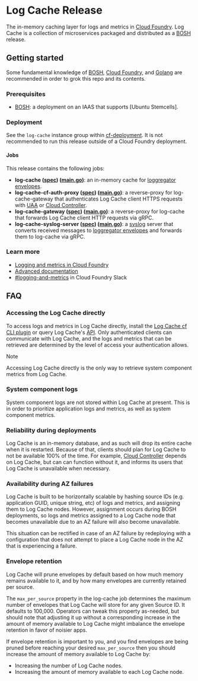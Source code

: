 # Log Cache Release

The in-memory caching layer for logs and metrics in [Cloud Foundry]. Log Cache is a collection of microservices packaged and distributed as a [BOSH] release.

## Getting started

Some fundamental knowledge of [BOSH], [Cloud Foundry], and [Golang](https://go.dev/) are recommended in order to grok this repo and its contents.

### Prerequisites

* [BOSH]: a deployment on an IAAS that supports [Ubuntu Stemcells].

### Deployment

See the `log-cache` instance group within [cf-deployment]. It is not recommended to run this release outside of a Cloud Foundry deployment.

#### Jobs

This release contains the following jobs:

* **log-cache ([spec](jobs/log-cache/spec)) ([main.go](src/cmd/log-cache/main.go))**: an in-memory cache for [loggregator envelopes].
* **log-cache-cf-auth-proxy ([spec](jobs/log-cache-cf-auth-proxy/spec)) ([main.go](src/cmd/cf-auth-proxy/main.go))**: a reverse-proxy for log-cache-gateway that authenticates Log Cache client HTTPS requests with [UAA](https://github.com/cloudfoundry/uaa) or [Cloud Controller].
* **log-cache-gateway ([spec](jobs/log-cache-gateway/spec)) ([main.go](src/cmd/gateway/main.go))**: a reverse-proxy for log-cache that forwards Log Cache client HTTP requests via gRPC.
* **log-cache-syslog-server ([spec](jobs/log-cache-syslog-server/spec)) ([main.go](src/cmd/syslog-server/main.go))**: a [syslog](https://en.wikipedia.org/wiki/Syslog) server that converts received messages to [loggregator envelopes] and forwards them to log-cache via gRPC.

### Learn more

* [Logging and metrics in Cloud Foundry](https://docs.cloudfoundry.org/loggregator/data-sources.html)
* [Advanced documentation](docs)
* [#logging-and-metrics](https://cloudfoundry.slack.com/archives/CUW93AF3M) in Cloud Foundry Slack

## FAQ

### Accessing the Log Cache directly

To access logs and metrics in Log Cache directly, install the [Log Cache cf CLI plugin](https://github.com/cloudfoundry/log-cache-cli#installing) or query Log Cache's [API](src/README.md). Only authenticated clients can communicate with Log Cache, and the logs and metrics that can be retrieved are determined by the level of access your authentication allows.

> [!NOTE]
> Accessing Log Cache directly is the only way to retrieve system component metrics from Log Cache.

### System component logs

System component logs are not stored within Log Cache at present. This is in order to prioritize application logs and metrics, as well as system component metrics.

### Reliability during deployments

Log Cache is an in-memory database, and as such will drop its entire cache when it is restarted. Because of that, clients should plan for Log Cache to not be available 100% of the time. For example, [Cloud Controller] depends on Log Cache, but can can function without it, and informs its users that Log Cache is unavailable when necessary.

### Availability during AZ failures

Log Cache is built to be horizontally scalable by hashing source IDs (e.g. application GUID, unique string, etc) of logs and metrics, and assigning them to Log Cache nodes. However, assignment occurs during BOSH deployments, so logs and metrics assigned to a Log Cache node that becomes unavailable due to an AZ failure will also become unavailable.

This situation can be rectified in case of an AZ failure by redeploying with a configuration that does not attempt to place a Log Cache node in the AZ that is experiencing a failure.

### Envelope retention

Log Cache will prune envelopes by default based on how much memory remains available to it, and by how many envelopes are currently retained per source.

The `max_per_source` property in the log-cache job determines the maximum number of envelopes that Log Cache will store for any given Source ID. It defaults to 100,000. Operators can tweak this property as-needed, but should note that adjusting it up without a corresponding increase in the amount of memory available to Log Cache might imbalance the envelope retention in favor of noisier apps.

If envelope retention is important to you, and you find envelopes are being pruned before reaching your desired `max_per_source` then you should increase the amount of memory available to Log Cache by:
* Increasing the number of Log Cache nodes.
* Increasing the amount of memory available to each Log Cache node.


[BOSH]: https://bosh.io/docs/
[cf-deployment]: https://github.com/cloudfoundry/cf-deployment
[Cloud Controller]: https://github.com/cloudfoundry/cloud_controller_ng
[Cloud Foundry]: https://www.cloudfoundry.org/
[loggregator envelopes]: https://github.com/cloudfoundry/loggregator-api#v2-envelope
